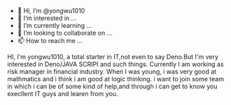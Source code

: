 - 👋 Hi, I’m @yongwu1010
- 👀 I’m interested in ...
- 🌱 I’m currently learning ...
- 💞️ I’m looking to collaborate on ...
- 📫 How to reach me ...

<!---
yongwu1010/yongwu1010 is a ✨ special ✨ repository because its `README.md` (this file) appears on your GitHub profile.
You can click the Preview link to take a look at your changes.
--->
HI, I'm yongwu1010, a total starter in IT,not even to say Deno.But I'm very interested in Deno/JAVA SCRIPI and such things. Currently I am working as risk manager in financial industry. When I was young, i was very good at mathmatics and i think i am good at logic thinking. i want to join some team in which i can be of some kind of help,and through i can get to know you execllent IT guys and learen from you.
